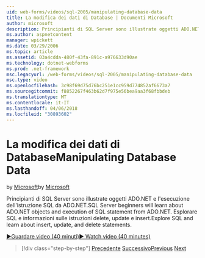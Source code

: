 ```yaml
---
uid: web-forms/videos/sql-2005/manipulating-database-data
title: La modifica dei dati di Database | Documenti Microsoft
author: microsoft
description: Principianti di SQL Server sono illustrate oggetti ADO.NET e l'esecuzione dell'istruzione SQL da ADO.NET. Esplorare SQL e acquisire informazioni su sta. delete, update e insert...
ms.author: aspnetcontent
manager: wpickett
ms.date: 03/29/2006
ms.topic: article
ms.assetid: 03a4cdda-480f-43fa-891c-a976633d90ae
ms.technology: dotnet-webforms
ms.prod: .net-framework
msc.legacyurl: /web-forms/videos/sql-2005/manipulating-database-data
msc.type: video
ms.openlocfilehash: 3c98f69d75d76bc251e1cc959d774852af6673a7
ms.sourcegitcommit: f8852267f463b62d7f975e56bea9aa3f68fbbdeb
ms.translationtype: MT
ms.contentlocale: it-IT
ms.lasthandoff: 04/06/2018
ms.locfileid: "30893602"
---
```

<a name="manipulating-database-data"></a><span data-ttu-id="e86f9-104">La modifica dei dati di Database</span><span class="sxs-lookup"><span data-stu-id="e86f9-104">Manipulating Database Data</span></span>
====================
<span data-ttu-id="e86f9-105">by [Microsoft](https://github.com/microsoft)</span><span class="sxs-lookup"><span data-stu-id="e86f9-105">by [Microsoft](https://github.com/microsoft)</span></span>

<span data-ttu-id="e86f9-106">Principianti di SQL Server sono illustrate oggetti ADO.NET e l'esecuzione dell'istruzione SQL da ADO.NET.</span><span class="sxs-lookup"><span data-stu-id="e86f9-106">SQL Server beginners will learn about ADO.NET objects and execution of SQL statement from ADO.NET.</span></span> <span data-ttu-id="e86f9-107">Esplorare SQL e informazioni sulle istruzioni delete, update e insert.</span><span class="sxs-lookup"><span data-stu-id="e86f9-107">Explore SQL and learn about insert, update, and delete statements.</span></span>

[<span data-ttu-id="e86f9-108">&#9654;Guardare video (40 minuti)</span><span class="sxs-lookup"><span data-stu-id="e86f9-108">&#9654; Watch video (40 minutes)</span></span>](https://channel9.msdn.com/Blogs/ASP-NET-Site-Videos/manipulating-database-data)

> [!div class="step-by-step"]
> <span data-ttu-id="e86f9-109">[Precedente](designing-relational-database-tables.md)
> [Successivo](more-structured-query-language.md)</span><span class="sxs-lookup"><span data-stu-id="e86f9-109">[Previous](designing-relational-database-tables.md)
[Next](more-structured-query-language.md)</span></span>
